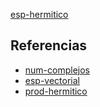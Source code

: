 [esp-hermitico](pdf/esp-hermitico.pdf)

## Referencias
- [num-complejos](./num-complejos.md)
- [esp-vectorial](./esp-vectorial.md)
- [prod-hermitico](./prod-hermitico.md)
